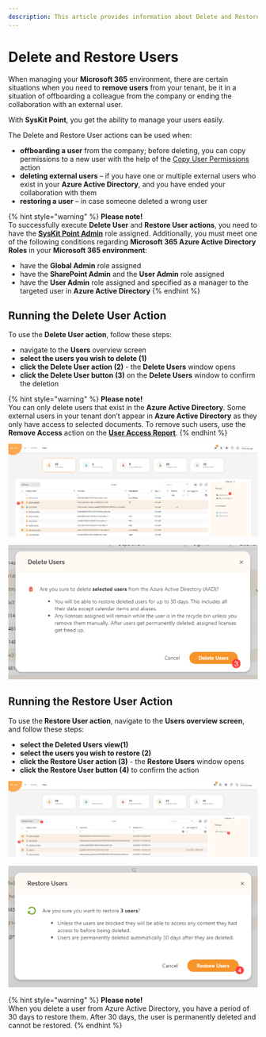 ```yaml
---
description: This article provides information about Delete and Restore User actions
---
```


# Delete and Restore Users

When managing your **Microsoft 365** environment, there are certain situations when you need to **remove users** from your tenant, be it in a situation of offboarding a colleague from the company or ending the collaboration with an external user.

With **SysKit Point**, you get the ability to manage your users easily.

The Delete and Restore User actions can be used when:

* **offboarding a user** from the company; before deleting, you can copy permissions to a new user with the help of the [Copy User Permissions](https://docs.syskit.com/point/common-tasks/copy-user-permissions) action
* **deleting external users** – if you have one or multiple external users who exist in your **Azure Active Directory**, and you have ended your collaboration with them
* **restoring a user** – in case someone deleted a wrong user

{% hint style="warning" %}
**Please note!**   
To successfully execute **Delete User** and **Restore User actions**, you need to have the [**SysKit Point Admin**](https://docs.syskit.com/point/installation-and-configuration/enable-role-based-access#syskit-point-admins) role assigned. Additionally, you must meet one of the following conditions regarding **Microsoft 365 Azure Active Directory Roles** in your **Microsoft 365 environment**:

* have the **Global Admin** role assigned
* have the **SharePoint Admin** and the **User Admin** role assigned
* have the **User Admin** role assigned and specified as a manager to the targeted user in **Azure Active Directory**
{% endhint %}

## Running the Delete User Action

To use the **Delete User action**, follow these steps:

* navigate to the **Users** overview screen
* **select the users you wish to delete \(1\)**
* **click the Delete User action \(2\)** - the **Delete Users** window opens
* **click the Delete User button \(3\)** on the **Delete Users** window to confirm the deletion

{% hint style="warning" %}
**Please note!**   
You can only delete users that exist in the **Azure Active Directory**. Some external users in your tenant don’t appear in **Azure Active Directory** as they only have access to selected documents. To remove such users, use the **Remove Access** action on the [**User Access Report**](https://docs.syskit.com/point/common-tasks/check-access-for-specific-user).
{% endhint %}

![Users overview screen - Delete User action](../.gitbook/assets/0%20%284%29.png)

![Delete Users - Confirm action](../.gitbook/assets/1%20%284%29.png)

## Running the Restore User Action

To use the **Restore User action**, navigate to the **Users overview screen**, and follow these steps:

* **select the Deleted Users view\(1\)**
* **select the users you wish to restore \(2\)**
* **click the Restore User action \(3\)** - the **Restore Users** window opens
* **click the Restore User button \(4\)** to confirm the action

![User overview screen - deleted users view, Restore User action](../.gitbook/assets/2%20%284%29.png)

![Restore User Action popup screen](../.gitbook/assets/3%20%284%29%20%281%29.png)

{% hint style="warning" %}
**Please note!**   
When you delete a user from Azure Active Directory, you have a period of 30 days to restore them. After 30 days, the user is permanently deleted and cannot be restored.
{% endhint %}

